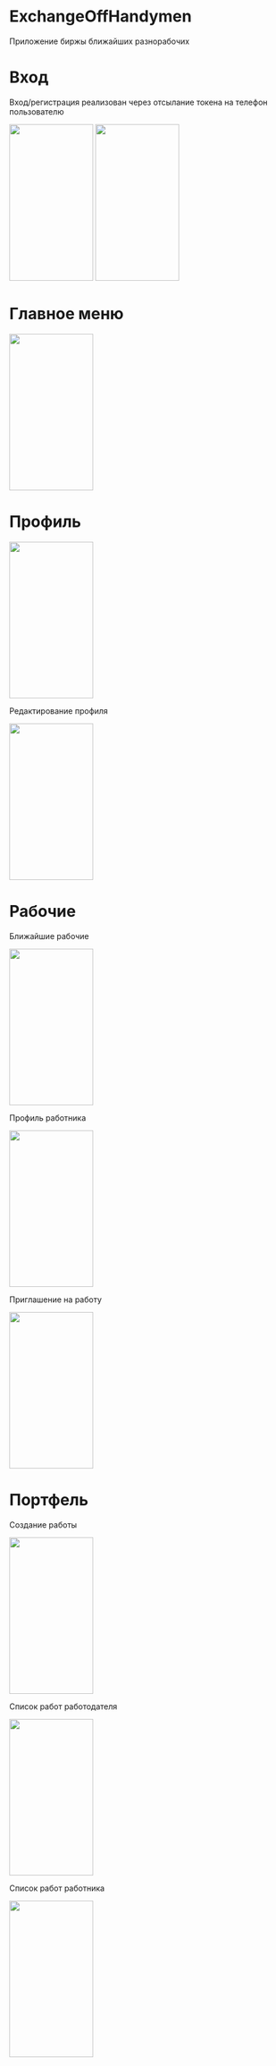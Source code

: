 # ExchangeOffHandymen
Приложение биржы ближайших разнорабочих

# Вход
Вход/регистрация реализован через отсылание токена на телефон пользователю

<img src="https://user-images.githubusercontent.com/52373415/205019044-f0551e72-c25c-452c-a1cb-97ea97a973fc.png" width="150" height="280">


<img src="https://user-images.githubusercontent.com/52373415/205019285-5b4da5a2-5f2c-4a1b-b592-8e45965c85b9.png" width="150" height="280">


# Главное меню

<img src="https://user-images.githubusercontent.com/52373415/205019543-35d17f44-2430-4adb-89b4-c8fc152b776a.png" width="150" height="280">


# Профиль

<img src="https://user-images.githubusercontent.com/52373415/205019761-09f32e16-fd53-492b-87c9-aa4118ddcbb2.png" width="150" height="280">

Редактирование профиля

<img src="https://user-images.githubusercontent.com/52373415/205019842-2c0540ba-e527-4d31-86f2-ab0d8736a9c5.png" width="150" height="280">


# Рабочие

Ближайшие рабочие

<img src="https://user-images.githubusercontent.com/52373415/205020094-ff16b8af-a9d1-4921-8bef-596ca9422d2c.png" width="150" height="280">


Профиль работника

<img src="https://user-images.githubusercontent.com/52373415/205020138-748505f0-bb8a-48d3-b4b4-59fed2ac9efb.png" width="150" height="280">


Приглашение на работу

<img src="https://user-images.githubusercontent.com/52373415/205020177-352061e4-6baa-4e21-9816-9ff09949b4a8.png" width="150" height="280">


# Портфель

Создание работы

<img src="https://user-images.githubusercontent.com/52373415/205020259-a57a6f74-8701-4e5b-9914-ab5ee2bb1160.png" width="150" height="280">


Список работ работодателя

<img src="https://user-images.githubusercontent.com/52373415/205020335-8cd1d769-0ab7-47cf-9c03-b9d0d29cb602.png" width="150" height="280">


Список работ работника

<img src="https://user-images.githubusercontent.com/52373415/205020488-2e2060e1-76a1-4c57-ae12-99d345acde4f.png" width="150" height="280">
